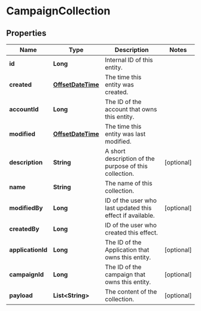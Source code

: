 

# CampaignCollection

## Properties

Name | Type | Description | Notes
------------ | ------------- | ------------- | -------------
**id** | **Long** | Internal ID of this entity. | 
**created** | [**OffsetDateTime**](OffsetDateTime.md) | The time this entity was created. | 
**accountId** | **Long** | The ID of the account that owns this entity. | 
**modified** | [**OffsetDateTime**](OffsetDateTime.md) | The time this entity was last modified. | 
**description** | **String** | A short description of the purpose of this collection. |  [optional]
**name** | **String** | The name of this collection. | 
**modifiedBy** | **Long** | ID of the user who last updated this effect if available. |  [optional]
**createdBy** | **Long** | ID of the user who created this effect. | 
**applicationId** | **Long** | The ID of the Application that owns this entity. |  [optional]
**campaignId** | **Long** | The ID of the campaign that owns this entity. |  [optional]
**payload** | **List&lt;String&gt;** | The content of the collection. |  [optional]



